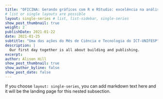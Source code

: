 ```yaml
---
title: "OFICINA: Gerando gráficos com R e RStudio: excelência na análise"
# list or single layouts are possible
layout: single-series # list, list-sidebar, single-series
show_post_thumbnail: true
weight: 2
publishDate: 2021-01-22
date: 2021-01-25
subtitle: "Uma das ações do Mês de Ciência e Tecnologia do ICT-UNIFESP"
description: |
  Our first day together is all about building and publishing.
excerpt: 
author: Alison Hill
show_post_thumbnail: true
show_author_byline: false
show_post_date: false
---
```


If you choose `layout: single-series`, you can add markdown text here and it will be the landing page for this nested subsection.
